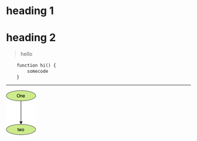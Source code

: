# heading 1 

# heading 2 

> hello 


```
    function hi() {
        somecode
    }
```

***



<!-- <img src="./sample.drawio.png" alt="sample image"> -->

![My Diagram](sample.drawio.png)